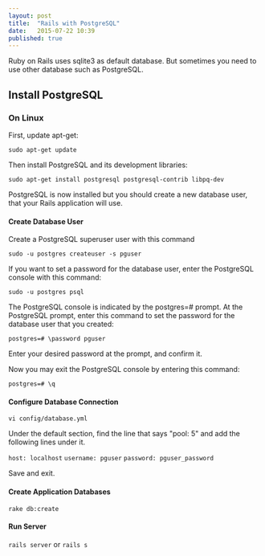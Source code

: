 ```yaml
---
layout: post
title:  "Rails with PostgreSQL"
date:   2015-07-22 10:39
published: true
---
```


Ruby on Rails uses sqlite3 as default database. But sometimes you need to use other database such as PostgreSQL.

## Install PostgreSQL

### On Linux

First, update apt-get:

`sudo apt-get update`

Then install PostgreSQL and its development libraries:

`sudo apt-get install postgresql postgresql-contrib libpq-dev`

PostgreSQL is now installed but you should create a new database user, that your Rails application will use.

#### Create Database User

Create a PostgreSQL superuser user with this command

`sudo -u postgres createuser -s pguser`

If you want to set a password for the database user, enter the PostgreSQL console with this command:

`sudo -u postgres psql`

The PostgreSQL console is indicated by the postgres=# prompt. At the PostgreSQL prompt, enter this command to set the password for the database user that you created:

`postgres=# \password pguser`

Enter your desired password at the prompt, and confirm it.

Now you may exit the PostgreSQL console by entering this command:

`postgres=# \q`

#### Configure Database Connection

`vi config/database.yml`


Under the default section, find the line that says "pool: 5" and add the following lines under it.

`host: localhost`
`username: pguser`
`password: pguser_password`

Save and exit.

#### Create Application Databases

`rake db:create`

#### Run Server

`rails server` or `rails s`
